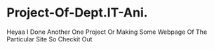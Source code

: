 # Project-Of-Dept.IT-Ani.
Heyaa I Done Another One Project Or Making Some Webpage Of The Particular Site So Checkit Out
